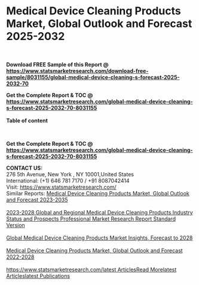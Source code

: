 <h1>Medical Device Cleaning Products Market, Global Outlook and Forecast 2025-2032</h1><br/><p><strong>Download FREE Sample of this Report @ <a href="https://www.statsmarketresearch.com/download-free-sample/8031155/global-medical-device-cleaning-s-forecast-2025-2032-70">https://www.statsmarketresearch.com/download-free-sample/8031155/global-medical-device-cleaning-s-forecast-2025-2032-70</a></strong></p><div><b>Get the Complete Report & TOC @ <a href="https://www.statsmarketresearch.com/global-medical-device-cleaning-s-forecast-2025-2032-70-8031155">https://www.statsmarketresearch.com/global-medical-device-cleaning-s-forecast-2025-2032-70-8031155</a></b></div><br><b>Table of content</b><p><br><div><b>Get the Complete Report & TOC @ <a href="https://www.statsmarketresearch.com/global-medical-device-cleaning-s-forecast-2025-2032-70-8031155">https://www.statsmarketresearch.com/global-medical-device-cleaning-s-forecast-2025-2032-70-8031155</a></b></div></p> <b>CONTACT US:</b><br>276 5th Avenue, New York , NY 10001,United States<br>International: (+1) 646 781 7170 / +91 8087042414<br>Visit: <a href="https://www.statsmarketresearch.com/">https://www.statsmarketresearch.com/</a><br>Similar Reports: <a href="https://www.statsmarketresearch.com/global-medical-device-cleaning-s-forecast-2025-2032-70-8031155">Medical Device Cleaning Products Market, Global Outlook and Forecast 2023-2035</a><br/><br/><a href="https://www.statsmarketresearch.com/global-medical-device-cleaning-s-forecast-2025-2032-70-8031155">2023-2028 Global and Regional Medical Device Cleaning Products Industry Status and Prospects Professional Market Research Report Standard Version</a><br/><br/><a href="https://www.statsmarketresearch.com/global-medical-device-cleaning-s-forecast-2025-2032-70-8031155">Global Medical Device Cleaning Products Market Insights, Forecast to 2028</a><br/><br/><a href="https://www.statsmarketresearch.com/global-medical-device-cleaning-s-forecast-2025-2032-70-8031155">Medical Device Cleaning Products Market, Global Outlook and Forecast 2022-2028</a><br/><br/><a href="https://gyeongbokgung.com">https://www.statsmarketresearch.com/</a><a href="https://hallyeomaritime.com">latest Articles</a><a href="https://jingwansa.com">Read More</a><a href=https://nguoiviet.jp/">latest Articles</a><a href="https://www.intelmarketresearch.com/">latest Publications</a>